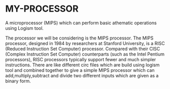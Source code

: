 # MY-PROCESSOR
A microprocessor (MIPS) which can perform basic athematic operations using Logism tool.

The processor we will be considering is the MIPS processor. The MIPS processor, designed in 1984 by researchers at Stanford University, is a RISC (Reduced Instruction Set Computer) processor. Compared with their CISC (Complex Instruction Set Computer) counterparts (such as the Intel Pentium processors), RISC processors typically support fewer and much simpler instructions.
There are like different circ files which are build using logism tool and combined together to give a simple MIPS processor which can add,multiply,subtract and divide two different inputs which are given as a binary form.
